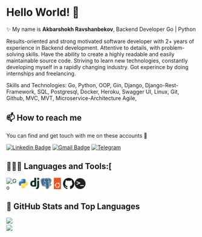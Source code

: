 # Hello World! 👋

✨ My name is **Akbarshokh Ravshanbekov**, Backend Developer Go | Python

Results-oriented and strong motivated software developer with 2+ years of experience in Backend development. Attentive to details, with problem-solving skills. Have the ability to create a highly readable and easily maintainable source code. Striving to learn new technologies, constantly developing myself in a rapidly changing industry. Got experince by doing internships and freelancing.

Skills and Technologies: 
Go, Python, OOP, Gin, Django, Django-Rest-Framework, SQL, Postgresql, Docker, Heroku, Swagger UI, Linux, Git, Github, MVC, MVT, Microservice-Architecture Agile, 
<br />


## 📫 How to reach me

You can find and get touch with me on these accounts 👀

[![Linkedin Badge](https://img.shields.io/badge/-LinkedIn-blue?style=flat-square&logo=Linkedin&logoColor=white&link=https://www.linkedin.com/in/yako-ism/)](https://www.linkedin.com/in/akbarshokh-ravshanbekov-987130197) 
[![Gmail Badge](https://img.shields.io/badge/-Gmail-c14438?style=flat-square&logo=Gmail&logoColor=white&link=mailto:akbarshokh2001@gmail.com)](mailto:akbarshokh2001@gmail.com) 
[![Telegram](https://img.shields.io/badge/-Telegram-2CA5E0?style=flat-square&logo=telegram&logoColor=white)](https://t.me/iamakbarshokh)
<br />


## 👨🏻‍💻 Languages and Tools:[
<img align="left" alt="Go" width="30px" src="https://raw.githubusercontent.com/jmnote/z-icons/master/svg/go.svg" />
<img align="left" alt="Python" width="30px" src="https://raw.githubusercontent.com/devicons/devicon/master/icons/python/python-original.svg" />
<img align="left" alt="Django" width="30px" src="https://raw.githubusercontent.com/devicons/devicon/master/icons/django/django-plain.svg" />
<img align="left" alt="Docker" width="30px" src="https://raw.githubusercontent.com/devicons/devicon/master/icons/postgresql/postgresql-original.svg" />
<img align="left" alt="Ubuntu" width="30px" src="https://raw.githubusercontent.com/devicons/devicon/master/icons/ubuntu/ubuntu-plain.svg" />
<img align="left" alt="GitHub" width="30px" src="https://raw.githubusercontent.com/github/explore/78df643247d429f6cc873026c0622819ad797942/topics/github/github.png" />
<img align="left" alt="Terminal" width="30px" src="https://raw.githubusercontent.com/github/explore/80688e429a7d4ef2fca1e82350fe8e3517d3494d/topics/terminal/terminal.png" />
<br />
<br />

## 📌 GitHub Stats and Top Languages

<p float="center">
  <img  src="https://github-readme-stats.vercel.app/api?username=Akbarshokh&show_icons=true&theme=dark&count_private=true&hide=contribs,issue" /> 
  <br>
  <img  src="https://github-readme-stats.vercel.app/api/top-langs/?username=Akbarshokh&layout=compact&theme=dark" />
</p>
